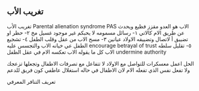 ## تغريب الأب


تغريب الأب 
Parental alienation syndrome PAS
الاب هو العدو مقزز فظيع  ويحدث عن طريق الام كالاتي 
١- رسائل مسمومه لا يحبكم غير موجود غسيل مخ
٢- حظر او تضييق أ لاتصال وتضييقه الاولاد عيانين 
٣- مسح الاب من عقل وقلب الطفل 
٤- تشجيع الطفل عي خيانه الاب والتجسس عليه encourage betrayal of trust 
٥- تقليل سلطه الاب كل ما يقوله الاب تعكسه الام في عقل الطفل undermine authority

الحل 
اعمل معسكرات للتواصل مع الاولاد 
لا تتفاعل مع تصرفات الاطفال وتجعلها تزعجك ولا تفعل نفس الذي تفعله الام لان الاطفال في حاله استغلال عاطفي 
كون فريق للدعم 

تعريف التنافر المعرفي

